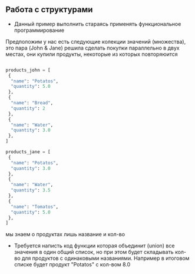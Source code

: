 ## Работа с структурами

* Данный пример выполнить стараясь применять функциональное программирование


Предположим у нас есть следующие колекции значений (множества), это пара (John & Jane) решила сделать покупки параллельно в двух местах, они купили продукты, некоторые из которых повторяюится 

```py

products_john = [
 {
  "name": "Potatos",
  "quantity": 5.0
 },
 {
  "name": "Bread",
  "quantity": 2
 },
 {
  "name": "Water",
  "quantity": 3.0
 },
]

products_jane = [
 {
  "name": "Potatos",
  "quantity": 3.0
 },
 {
  "name": "Water",
  "quantity": 3.5
 },
 {
  "name": "Tomatos",
  "quantity": 5.0
 },
]

```
мы знаем о продуктах лишь название и кол-во

* Требуется написть код функции которая объединит (union) все значения в один общий список, но при этом будет складывать кол-во для продуктов с одинаковыми названиями. Например в итоговом списке будет продукт "Potatos" с кол-вом 8.0
